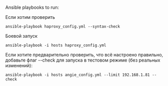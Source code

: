 Ansible playbooks to run: 

Если хотим проверить 
```
ansible-playbook haproxy_config.yml --syntax-check
```

Боевой запуск
```
ansible-playbook -i hosts haproxy_config.yml
````
Если хотите предварительно проверить, что всё настроено правильно, добавьте флаг --check для запуска в тестовом режиме (без реальных изменений): 
````
ansible-playbook -i hosts angie_config.yml --limit 192.168.1.81 --check
